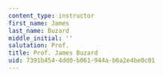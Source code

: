 ```yaml
---
content_type: instructor
first_name: James
last_name: Buzard
middle_initial: ''
salutation: Prof.
title: Prof. James Buzard
uid: 7391b454-4dd0-b061-944a-b6a2e4be0c01
---
```

